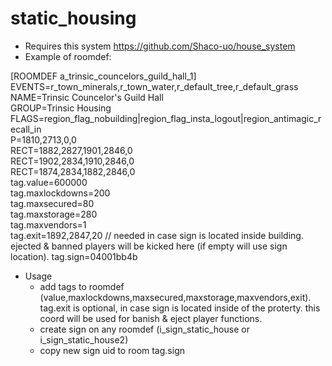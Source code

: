 # static_housing

* Requires this system https://github.com/Shaco-uo/house_system
* Example of roomdef:

[ROOMDEF a_trinsic_councelors_guild_hall_1]  
EVENTS=r_town_minerals,r_town_water,r_default_tree,r_default_grass  
NAME=Trinsic Councelor's Guild Hall  
GROUP=Trinsic Housing  
FLAGS=region_flag_nobuilding|region_flag_insta_logout|region_antimagic_recall_in  
P=1810,2713,0,0  
RECT=1882,2827,1901,2846,0  
RECT=1902,2834,1910,2846,0  
RECT=1874,2834,1882,2846,0  
tag.value=600000  
tag.maxlockdowns=200  
tag.maxsecured=80  
tag.maxstorage=280  
tag.maxvendors=1  
tag.exit=1892,2847,20  // needed in case sign is located inside building. ejected & banned players will be kicked here (if empty will use sign location).
tag.sign=04001bb4b  

* Usage
  - add tags to roomdef (value,maxlockdowns,maxsecured,maxstorage,maxvendors,exit). tag.exit is optional, in case sign is located inside of the proterty. this coord will be used for banish & eject player functions.
  - create sign on any roomdef (i_sign_static_house or i_sign_static_house2)
  - copy new sign uid to room tag.sign
